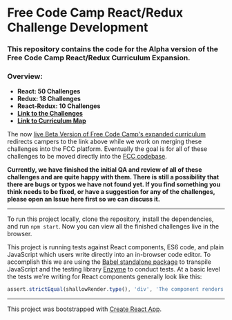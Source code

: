 # Free Code Camp React/Redux Challenge Development

### This repository contains the code for the Alpha version of the Free Code Camp React/Redux Curriculum Expansion.

### Overview:

* **React: 50 Challenges**
* **Redux: 18 Challenges**
* **React-Redux: 10 Challenges**
* [**Link to the Challenges**](http://hysterical-amusement.surge.sh/)
* [**Link to Curriculum Map**](https://github.com/bonham000/fcc-react-tests-module/blob/master/CHALLENGE_MAP.md)

The now [live Beta Version of Free Code Camp's expanded curriculum](http://beta.freecodecamp.com/en/) redirects campers to the link above while we work on merging these challenges into the FCC platform. Eventually the goal is for all of these challenges to be moved directly into the [FCC codebase](https://github.com/freeCodeCamp/freeCodeCamp).

**Currently, we have finished the initial QA and review of all of these challenges and are quite happy with them. There is still a possibility that there are bugs or typos we have not found yet. If you find something you think needs to be fixed, or have a suggestion for any of the challenges, please open an Issue here first so we can discuss it.**

---

To run this project locally, clone the repository, install the dependencies, and run `npm start`. Now you can view all the finished challenges live in the browser.

This project is running tests against React components, ES6 code, and plain JavaScript which users write directly into an in-browser code editor. To accomplish this we are using the [Babel standalone package](https://github.com/babel/babel-standalone) to transpile JavaScript and the testing library [Enzyme](http://airbnb.io/enzyme/) to conduct tests. At a basic level the tests we're writing for React components generally look like this:

```javascript
assert.strictEqual(shallowRender.type(), 'div', 'The component renders a div element');
```

***

This project was bootstrapped with [Create React App](https://github.com/facebookincubator/create-react-app).
